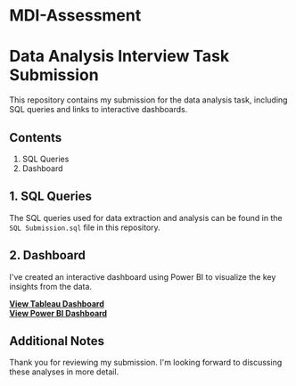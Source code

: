 # MDI-Assessment
# Data Analysis Interview Task Submission

This repository contains my submission for the data analysis task, including SQL queries and links to interactive dashboards.

## Contents

1. SQL Queries
2. Dashboard

## 1. SQL Queries

The SQL queries used for data extraction and analysis can be found in the `SQL Submission.sql` file in this repository. 
## 2. Dashboard

I've created an interactive dashboard using Power BI to visualize the key insights from the data.

**[View Tableau Dashboard](https://public.tableau.com/views/your_tableau_link_here)**  
**[View Power BI Dashboard](https://app.powerbi.com/view?r=eyJrIjoiMWJiMjlmOTUtNzYxYS00OGRhLTk4MjItY2I0ZTVhYzM3ZGIyIiwidCI6IjVkNGJmZjEzLTY5YjItNDAzMy1iODI3LTQzODRmNzAxZDRkNiJ9)**


## Additional Notes

Thank you for reviewing my submission. I'm looking forward to discussing these analyses in more detail.
